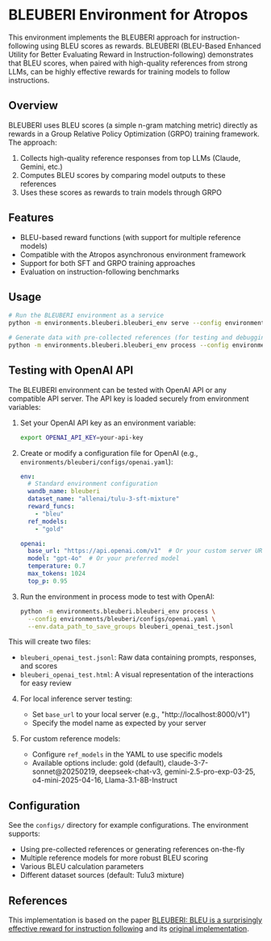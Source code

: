# BLEUBERI Environment for Atropos

This environment implements the BLEUBERI approach for instruction-following using BLEU scores as rewards. BLEUBERI (BLEU-Based Enhanced Utility for Better Evaluating Reward in Instruction-following) demonstrates that BLEU scores, when paired with high-quality references from strong LLMs, can be highly effective rewards for training models to follow instructions.

## Overview

BLEUBERI uses BLEU scores (a simple n-gram matching metric) directly as rewards in a Group Relative Policy Optimization (GRPO) training framework. The approach:

1. Collects high-quality reference responses from top LLMs (Claude, Gemini, etc.)
2. Computes BLEU scores by comparing model outputs to these references
3. Uses these scores as rewards to train models through GRPO

## Features

- BLEU-based reward functions (with support for multiple reference models)
- Compatible with the Atropos asynchronous environment framework
- Support for both SFT and GRPO training approaches
- Evaluation on instruction-following benchmarks

## Usage

```bash
# Run the BLEUBERI environment as a service
python -m environments.bleuberi.bleuberi_env serve --config environments/bleuberi/configs/default.yaml

# Generate data with pre-collected references (for testing and debugging)
python -m environments.bleuberi.bleuberi_env process --config environments/bleuberi/configs/default.yaml --env.data_path_to_save_groups bleuberi_rollouts.jsonl
```

## Testing with OpenAI API

The BLEUBERI environment can be tested with OpenAI API or any compatible API server. The API key is loaded securely from environment variables:

1. Set your OpenAI API key as an environment variable:
   ```bash
   export OPENAI_API_KEY=your-api-key
   ```

2. Create or modify a configuration file for OpenAI (e.g., `environments/bleuberi/configs/openai.yaml`):
   ```yaml
   env:
     # Standard environment configuration
     wandb_name: bleuberi
     dataset_name: "allenai/tulu-3-sft-mixture"
     reward_funcs:
       - "bleu"
     ref_models:
       - "gold"

   openai:
     base_url: "https://api.openai.com/v1"  # Or your custom server URL
     model: "gpt-4o"  # Or your preferred model
     temperature: 0.7
     max_tokens: 1024
     top_p: 0.95
   ```

3. Run the environment in process mode to test with OpenAI:
   ```bash
   python -m environments.bleuberi.bleuberi_env process \
     --config environments/bleuberi/configs/openai.yaml \
     --env.data_path_to_save_groups bleuberi_openai_test.jsonl
   ```

This will create two files:
- `bleuberi_openai_test.jsonl`: Raw data containing prompts, responses, and scores
- `bleuberi_openai_test.html`: A visual representation of the interactions for easy review

4. For local inference server testing:
   - Set `base_url` to your local server (e.g., "http://localhost:8000/v1")
   - Specify the model name as expected by your server

5. For custom reference models:
   - Configure `ref_models` in the YAML to use specific models
   - Available options include: gold (default), claude-3-7-sonnet@20250219, deepseek-chat-v3, gemini-2.5-pro-exp-03-25, o4-mini-2025-04-16, Llama-3.1-8B-Instruct

## Configuration

See the `configs/` directory for example configurations. The environment supports:

- Using pre-collected references or generating references on-the-fly
- Multiple reference models for more robust BLEU scoring
- Various BLEU calculation parameters
- Different dataset sources (default: Tulu3 mixture)

## References

This implementation is based on the paper [BLEUBERI: BLEU is a surprisingly effective reward for instruction following](https://arxiv.org/abs/2505.11080) and its [original implementation](https://github.com/lilakk/BLEUBERI).
